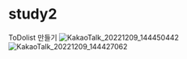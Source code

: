 # study2
ToDolist 만들기
![KakaoTalk_20221209_144450442](https://user-images.githubusercontent.com/95602502/206633057-d4dfc1ee-8380-4db5-abbf-49f266a4fd35.png)
![KakaoTalk_20221209_144427062](https://user-images.githubusercontent.com/95602502/206633060-36c7c844-02e9-4619-b4ce-7487870b38d4.png)
